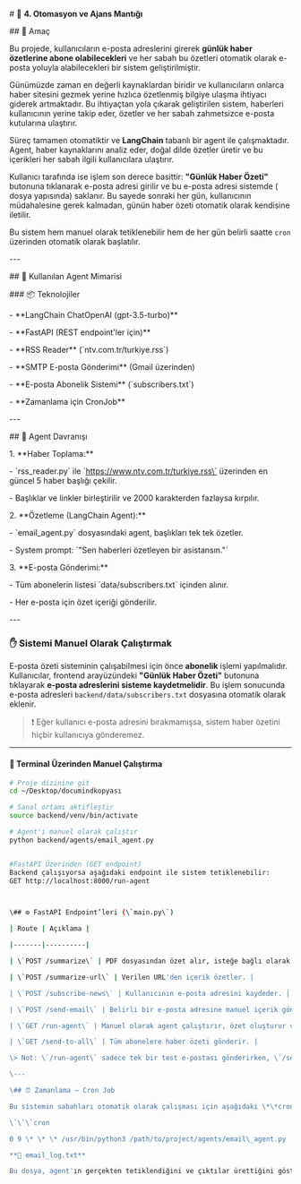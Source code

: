 \# 🧠 **4\. Otomasyon ve Ajans Mantığı** 

\## 🎯 Amaç

Bu projede, kullanıcıların e-posta adreslerini girerek **günlük haber özetlerine abone olabilecekleri** ve her sabah bu özetleri otomatik olarak e-posta yoluyla alabilecekleri bir sistem geliştirilmiştir. 

Günümüzde zaman en değerli kaynaklardan biridir ve kullanıcıların onlarca haber sitesini gezmek yerine hızlıca özetlenmiş bilgiye ulaşma ihtiyacı giderek artmaktadır. Bu ihtiyaçtan yola çıkarak geliştirilen sistem, haberleri kullanıcının yerine takip eder, özetler ve her sabah zahmetsizce e-posta kutularına ulaştırır.

Süreç tamamen otomatiktir ve **LangChain** tabanlı bir agent ile çalışmaktadır. Agent, haber kaynaklarını analiz eder, doğal dilde özetler üretir ve bu içerikleri her sabah ilgili kullanıcılara ulaştırır.

Kullanıcı tarafında ise işlem son derece basittir: **"Günlük Haber Özeti"** butonuna tıklanarak e-posta adresi girilir ve bu e-posta adresi sistemde ( dosya yapısında) saklanır. Bu sayede sonraki her gün, kullanıcının müdahalesine gerek kalmadan, günün haber özeti otomatik olarak kendisine iletilir.

Bu sistem hem manuel olarak tetiklenebilir hem de her gün belirli saatte `cron` üzerinden otomatik olarak başlatılır.


\---

\## 🤖 Kullanılan Agent Mimarisi

\### 📦 Teknolojiler

\- \*\*LangChain ChatOpenAI (gpt-3.5-turbo)\*\*

\- \*\*FastAPI (REST endpoint'ler için)\*\*

\- \*\*RSS Reader\*\* (\`ntv.com.tr/turkiye.rss\`)

\- \*\*SMTP E-posta Gönderimi\*\* (Gmail üzerinden)

\- \*\*E-posta Abonelik Sistemi\*\* (\`subscribers.txt\`)

\- \*\*Zamanlama için CronJob\*\*

\---

\## 🧠 Agent Davranışı

1\. \*\*Haber Toplama:\*\*

\- \`rss\_reader.py\` ile \`https://www.ntv.com.tr/turkiye.rss\` üzerinden en güncel 5 haber başlığı çekilir.

\- Başlıklar ve linkler birleştirilir ve 2000 karakterden fazlaysa kırpılır.

2\. \*\*Özetleme (LangChain Agent):\*\*

\- \`email\_agent.py\` dosyasındaki agent, başlıkları tek tek özetler.

\- System prompt: \`"Sen haberleri özetleyen bir asistansın."\`

3\. \*\*E-posta Gönderimi:\*\*

\- Tüm abonelerin listesi \`data/subscribers.txt\` içinden alınır.

\- Her e-posta için özet içeriği gönderilir.

\---

### ✋ Sistemi Manuel Olarak Çalıştırmak

E-posta özeti sisteminin çalışabilmesi için önce **abonelik** işlemi yapılmalıdır. Kullanıcılar, frontend arayüzündeki **"Günlük Haber Özeti"** butonuna tıklayarak **e-posta adreslerini sisteme kaydetmelidir**. Bu işlem sonucunda e-posta adresleri `backend/data/subscribers.txt` dosyasına otomatik olarak eklenir.

> ❗ Eğer kullanıcı e-posta adresini bırakmamışsa, sistem haber özetini hiçbir kullanıcıya gönderemez.

---

#### 🔹 Terminal Üzerinden Manuel Çalıştırma

```bash
# Proje dizinine git
cd ~/Desktop/documindkopyası

# Sanal ortamı aktifleştir
source backend/venv/bin/activate

# Agent'i manuel olarak çalıştır
python backend/agents/email_agent.py


#FastAPI Üzerinden (GET endpoint)
Backend çalışıyorsa aşağıdaki endpoint ile sistem tetiklenebilir:
GET http://localhost:8000/run-agent



\## ⚙️ FastAPI Endpoint’leri (\`main.py\`)

| Route | Açıklama |

|-------|----------|

| \`POST /summarize\` | PDF dosyasından özet alır, isteğe bağlı olarak e-posta gönderir. |

| \`POST /summarize-url\` | Verilen URL'den içerik özetler. |

| \`POST /subscribe-news\` | Kullanıcının e-posta adresini kaydeder. |

| \`POST /send-email\` | Belirli bir e-posta adresine manuel içerik gönderir. |

| \`GET /run-agent\` | Manuel olarak agent çalıştırır, özet oluşturur ve test e-postası gönderir. |

| \`GET /send-to-all\` | Tüm abonelere haber özeti gönderir. |

\> Not: \`/run-agent\` sadece tek bir test e-postası gönderirken, \`/send-to-all\` tüm abone listesine gönderim yapar.

\---

\## ⏰ Zamanlama – Cron Job

Bu sistemin sabahları otomatik olarak çalışması için aşağıdaki \*\*cron görevi\*\* yapılandırılmıştır:

\`\`\`cron

0 9 \* \* \* /usr/bin/python3 /path/to/project/agents/email\_agent.py

**📄 email_log.txt**

Bu dosya, agent'ın gerçekten tetiklendiğini ve çıktılar ürettiğini göstermektedir.

